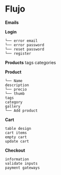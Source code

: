# Flujo

**Emails**

**Login**
```
└── error email
└── error password
└── reset password
└── register
```

**Products**
tags
categories



**Product**
```
└── Name
description
└── precio
└── thumb
tags
category
gallery
└── Add product
```

**Cart**
```
table design
cart items
empty cart
update cart
```

**Checkout**
```
information
validate inputs
payment gateways
```
